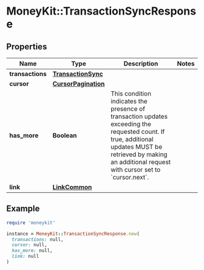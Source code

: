 # MoneyKit::TransactionSyncResponse

## Properties

| Name | Type | Description | Notes |
| ---- | ---- | ----------- | ----- |
| **transactions** | [**TransactionSync**](TransactionSync.md) |  |  |
| **cursor** | [**CursorPagination**](CursorPagination.md) |  |  |
| **has_more** | **Boolean** | This condition indicates the presence of transaction updates exceeding the requested count.         If true, additional updates MUST be retrieved by making an additional request with cursor set to &#x60;cursor.next&#x60;.          |  |
| **link** | [**LinkCommon**](LinkCommon.md) |  |  |

## Example

```ruby
require 'moneykit'

instance = MoneyKit::TransactionSyncResponse.new(
  transactions: null,
  cursor: null,
  has_more: null,
  link: null
)
```

